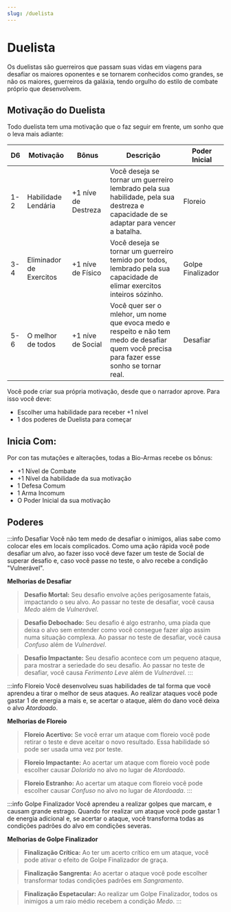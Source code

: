 ```yaml
---
slug: /duelista
---
```


# Duelista
Os duelistas são guerreiros que passam suas vidas em viagens para desafiar os maiores oponentes e se tornarem conhecidos como grandes, se não os maiores, guerreiros da galáxia, tendo orgulho do estilo de combate próprio que desenvolvem.

## Motivação do Duelista
Todo duelista tem uma motivação que o faz seguir em frente, um sonho que o leva mais adiante:

|  D6  | Motivação | Bônus | Descrição | Poder Inicial |
|---|---|----------|----------|----------|
| 1-2 | Habilidade Lendária | +1 níve de Destreza | Você deseja se tornar um guerreiro lembrado pela sua habilidade, pela sua destreza e capacidade de se adaptar para vencer a batalha. | Floreio |
| 3-4 | Eliminador de Exercitos | +1 níve de Físico | Você deseja se tornar um guerreiro temido por todos, lembrado pela sua capacidade de elimar exercitos inteiros sózinho. | Golpe Finalizador |
| 5-6 | O melhor de todos | +1 níve de Social | Você quer ser o mlehor, um nome que evoca medo e respeito e não tem medo de desafiar quem você precisa para fazer esse sonho se tornar real. | Desafiar |

Você pode criar sua própria motivação, desde que o narrador aprove. Para isso você deve: 
- Escolher uma habilidade para receber +1 nível 
- 1 dos poderes de Duelista para começar

## Inicia Com:

Por con tas mutações e alterações, todas a Bio-Armas recebe os bônus:
- +1 Nível de Combate
- +1 Nível da habilidade da sua motivação
- 1 Defesa Comum
- 1 Arma Incomum
- O Poder Inicial da sua motivação 

## Poderes

:::info Desafiar
Você não tem medo de desafiar o inimigos, alias sabe como colocar eles em locais complicados. Como uma ação rápida você pode desafiar um alvo, ao fazer isso você deve fazer um teste de Social de superar desafio e, caso você passe no teste, o alvo recebe a condição "Vulnerável".


**Melhorias de Desafiar**
> **Desafio Mortal:** Seu desafio envolve ações perigosamente fatais, impactando o seu alvo. Ao passar no teste de desafiar, você causa *Medo* além de *Vulnerável*.

> **Desafio Debochado:** Seu desafio é algo estranho, uma piada que deixa o alvo sem entender como você consegue fazer algo assim numa situação complexa. Ao passar no teste de desafiar, você causa *Confuso* além de *Vulnerável*.

> **Desafio Impactante:** Seu desafio acontece com um pequeno ataque, para mostrar a seriedade do seu desafio. Ao passar no teste de desafiar, você causa *Ferimento Leve* além de *Vulnerável*.
:::

:::info Floreio
Você desenvolveu suas habilidades de tal forma que você aprendeu a tirar o melhor de seus ataques. Ao realizar ataques você pode gastar 1 de energia a mais e, se acertar o ataque, além do dano você deixa o alvo *Atordoado*.


**Melhorias de Floreio**
> **Floreio Acertivo:** Se você errar um ataque com floreio você pode retirar o teste e deve aceitar o novo resultado. Essa habilidade só pode ser usada uma vez por teste.

> **Floreio Impactante:** Ao acertar um ataque com floreio você pode escolher causar *Dolorido* no alvo no lugar de *Atordoado*.

> **Floreio Estranho:** Ao acertar um ataque com floreio você pode escolher causar *Confuso* no alvo no lugar de *Atordoada*.
:::

:::info Golpe Finalizador
Você aprendeu a realizar golpes que marcam, e causam grande estrago. Quando for realizar um ataque você pode gastar 1 de energia adicional e, se acertar o ataque, você transforma todas as condições padrões do alvo em condições severas.


**Melhorias de Golpe Finalizador**
> **Finalização Crítica:** Ao ter um acerto crítico em um ataque, você pode ativar o efeito de Golpe Finalizador de graça.

> **Finalização Sangrenta:** Ao acertar o ataque você pode escolher transformar todas condições padrões em *Sangramento*.

> **Finalização Espetacular:** Ao realizar um Golpe Finalizador, todos os inimigos a um raio médio recebem a condição *Medo*.
:::